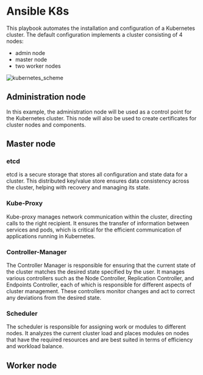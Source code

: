 # Ansible K8s
This playbook automates the installation and configuration of a Kubernetes cluster. The default configuration implements a cluster consisting of 4 nodes:
- admin node
- master node
- two worker nodes

![kubernetes_scheme](https://github.com/user-attachments/assets/6e639fb2-e621-4118-a4ae-dfb4f2c95fd8)

## Administration node
In this example, the administration node will be used as a control point for the Kubernetes cluster. 
This node will also be used to create certificates for cluster nodes and components.


## Master node
### etcd 
etcd is a secure storage that stores all configuration and state data for a cluster. 
This distributed key/value store ensures data consistency across the cluster, helping with recovery and managing its state.
### Kube-Proxy
Kube-proxy manages network communication within the cluster, directing calls to the right recipient. 
It ensures the transfer of information between services and pods, which is critical for the efficient communication of applications running in Kubernetes.
### Controller-Manager
The Controller Manager is responsible for ensuring that the current state of the cluster matches the desired state specified by the user. 
It manages various controllers such as the Node Controller, Replication Controller, and Endpoints Controller, each of which is responsible for different aspects of cluster management. These controllers monitor changes and act to correct any deviations from the desired state.
### Scheduler
The scheduler is responsible for assigning work or modules to different nodes.
It analyzes the current cluster load and places modules on nodes that have the required resources and are best suited in terms of efficiency and workload balance.


## Worker node




